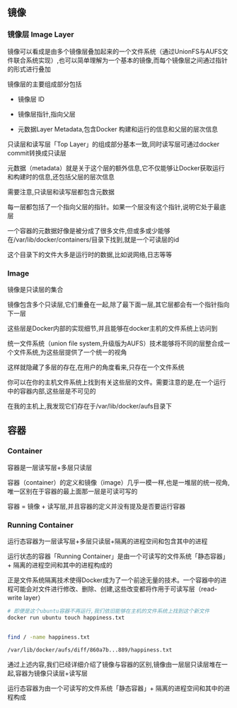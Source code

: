 <!--
 * @Description: 
 * @Version: 1.0
 * @Author: DaLao
 * @Email: dalao_li@163.com
 * @Date: 2022-03-03 21:44:56
 * @LastEditors: DaLao
 * @LastEditTime: 2022-03-27 23:27:52
-->

## 镜像

### 镜像层 Image Layer

镜像可以看成是由多个镜像层叠加起来的一个文件系统（通过UnionFS与AUFS文件联合系统实现）,也可以简单理解为一个基本的镜像,而每个镜像层之间通过指针的形式进行叠加

镜像层的主要组成部分包括

- 镜像层 ID

- 镜像层指针,指向父层

- 元数据Layer Metadata,包含Docker 构建和运行的信息和父层的层次信息

只读层和读写层「Top Layer」的组成部分基本一致,同时读写层可通过docker commit转换成只读层

元数据（metadata）就是关于这个层的额外信息,它不仅能够让Docker获取运行和构建时的信息,还包括父层的层次信息

需要注意,只读层和读写层都包含元数据

每一层都包括了一个指向父层的指针。如果一个层没有这个指针,说明它处于最底层

一个容器的元数据好像是被分成了很多文件,但或多或少能够在/var/lib/docker/containers/目录下找到,就是一个可读层的id

这个目录下的文件大多是运行时的数据,比如说网络,日志等等


### Image

镜像是只读层的集合

镜像包含多个只读层,它们重叠在一起,除了最下面一层,其它层都会有一个指针指向下一层

这些层是Docker内部的实现细节,并且能够在docker主机的文件系统上访问到

统一文件系统（union file system,升级版为AUFS）技术能够将不同的层整合成一个文件系统,为这些层提供了一个统一的视角

这样就隐藏了多层的存在,在用户的角度看来,只存在一个文件系统

你可以在你的主机文件系统上找到有关这些层的文件。需要注意的是,在一个运行中的容器内部,这些层是不可见的

在我的主机上,我发现它们存在于/var/lib/docker/aufs目录下


## 容器

### Container

容器是一层读写层+多层只读层

容器（container）的定义和镜像（image）几乎一模一样,也是一堆层的统一视角,唯一区别在于容器的最上面那一层是可读可写的

容器 = 镜像 + 读写层,并且容器的定义并没有提及是否要运行容器


### Running Container

运行态容器为一层读写层+多层只读层+隔离的进程空间和包含其中的进程

运行状态的容器「Running Container」是由一个可读写的文件系统「静态容器」+ 隔离的进程空间和其中的进程构成的

正是文件系统隔离技术使得Docker成为了一个前途无量的技术。一个容器中的进程可能会对文件进行修改、删除、创建,这些改变都将作用于可读写层（read-write layer）

```sh
# 即便是这个ubuntu容器不再运行,我们依旧能够在主机的文件系统上找到这个新文件
docker run ubuntu touch happiness.txt
　　
 
find / -name happiness.txt

/var/lib/docker/aufs/diff/860a7b...889/happiness.txt
```

通过上述内容,我们已经详细介绍了镜像与容器的区别,镜像由一层层只读层堆在一起,容器为镜像只读层+读写层

运行态容器为由一个可读写的文件系统「静态容器」+ 隔离的进程空间和其中的进程构成

